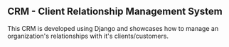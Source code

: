 ## CRM - Client Relationship Management System

This CRM is developed using Django and showcases how to manage an organization's relationships with it's clients/customers.